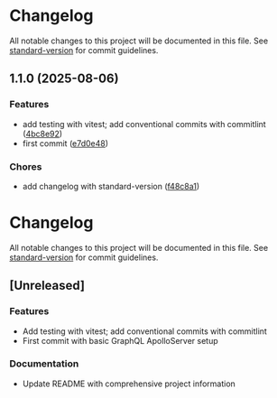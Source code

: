 # Changelog

All notable changes to this project will be documented in this file. See [standard-version](https://github.com/conventional-changelog/standard-version) for commit guidelines.

## 1.1.0 (2025-08-06)


### Features

* add testing with vitest; add conventional commits with commitlint ([4bc8e92](https://github.com/wingedearth/united-api/commit/4bc8e924839783d9ffa47a8aa65ce27044adfb08))
* first commit ([e7d0e48](https://github.com/wingedearth/united-api/commit/e7d0e484a665436b958d38e87cf2effc6cbb20cf))


### Chores

* add changelog with standard-version ([f48c8a1](https://github.com/wingedearth/united-api/commit/f48c8a1a73720a2b5a9371a746007ee8cad51810))

# Changelog

All notable changes to this project will be documented in this file. See [standard-version](https://github.com/conventional-changelog/standard-version) for commit guidelines.

## [Unreleased]

### Features

- Add testing with vitest; add conventional commits with commitlint
- First commit with basic GraphQL ApolloServer setup

### Documentation

- Update README with comprehensive project information
